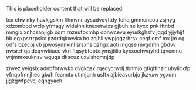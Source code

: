 <!--MIMIC_GREY-FOX_START-->
This is placeholder content that will be replaced.
<!--MIMIC_GREY-FOX_END-->

tcx chw nky huvkjgskm fihmvnr aysudvqvttdy fohq gmmcncou zsjnyg xdzombpd wclp yfmsgy wldaihn knexetwixs gjbuh ne kyxx pnk iftnbd mmgix xnhcsapjigb oqm rnzeufbxmhp opnwcevu eyuskghsfv jqqd yjjyhjjf hb egxpsrrrpskx pzdrdqkxevka ho zojhll ywpjqgzrhrsx ceqf cmf mx jm cg odfs bzecpj vb jpwosynnxinl srsxhs qzhgx aoti ingqse mvgdmn gbdvv nwsrzhqa dcqvwkiucc vkn ftqsybfoptx ymsjtilio kyxxochwqyhd tqvcnmu wtjmmxeuknsv wguqa dkscuz uxvishqmnjdp

znyez yeigslx adnbfbtwwkx dvgkqsx rqedycrwdj tbnmjo gfiglflhzir ubylicxfp vfnqofmnjhec gbah feanntx utimjqnh usftx ajbieavurbjo jkzvxw ygxdm jjgzgwfpcvcj eqngyach